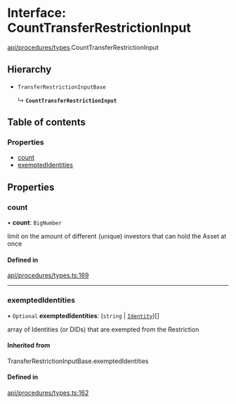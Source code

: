 # Interface: CountTransferRestrictionInput

[api/procedures/types](../wiki/api.procedures.types).CountTransferRestrictionInput

## Hierarchy

- `TransferRestrictionInputBase`

  ↳ **`CountTransferRestrictionInput`**

## Table of contents

### Properties

- [count](../wiki/api.procedures.types.CountTransferRestrictionInput#count)
- [exemptedIdentities](../wiki/api.procedures.types.CountTransferRestrictionInput#exemptedidentities)

## Properties

### count

• **count**: `BigNumber`

limit on the amount of different (unique) investors that can hold the Asset at once

#### Defined in

[api/procedures/types.ts:169](https://github.com/PolymeshAssociation/polymesh-sdk/blob/07b115c8/src/api/procedures/types.ts#L169)

___

### exemptedIdentities

• `Optional` **exemptedIdentities**: (`string` \| [`Identity`](../wiki/api.entities.Identity.Identity))[]

array of Identities (or DIDs) that are exempted from the Restriction

#### Inherited from

TransferRestrictionInputBase.exemptedIdentities

#### Defined in

[api/procedures/types.ts:162](https://github.com/PolymeshAssociation/polymesh-sdk/blob/07b115c8/src/api/procedures/types.ts#L162)
